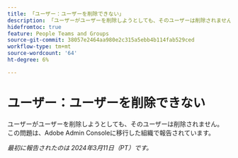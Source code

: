 ```yaml
---
title: 「ユーザー：ユーザーを削除できない」
description: 「ユーザーがユーザーを削除しようとしても、そのユーザーは削除されません。 これは、Adobe Admin Consoleに移行した組織で報告されています。」
hidefromtoc: true
feature: People Teams and Groups
source-git-commit: 38057e2464aa980e2c315a5ebb4b114fab529ced
workflow-type: tm+mt
source-wordcount: '64'
ht-degree: 6%

---
```



# ユーザー：ユーザーを削除できない

ユーザーがユーザーを削除しようとしても、そのユーザーは削除されません。 この問題は、Adobe Admin Consoleに移行した組織で報告されています。

_最初に報告されたのは 2024年3月11日（PT）です。_


